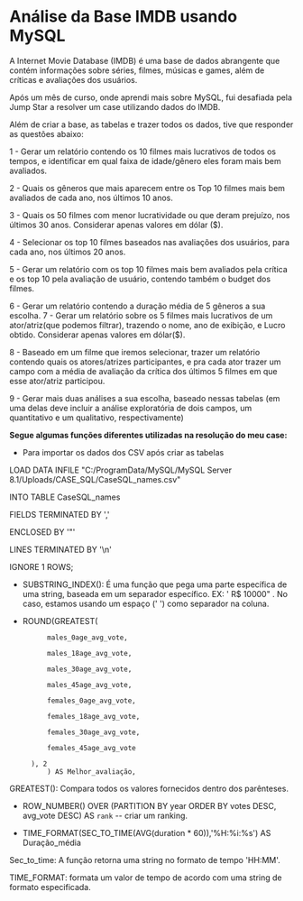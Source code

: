 # Análise da Base IMDB usando MySQL

A Internet Movie Database (IMDB) é uma base de dados abrangente que contém informações sobre séries, filmes, músicas e games, além de críticas e avaliações dos usuários. 

Após um mês de curso, onde aprendi mais sobre MySQL, fui desafiada pela Jump Star a resolver um case utilizando dados do IMDB.

Além de criar a base, as tabelas e trazer todos os dados, tive que responder as questões abaixo: 

1 - Gerar um relatório contendo os 10 filmes mais lucrativos de todos os tempos, e identificar em qual faixa de idade/gênero eles foram mais bem avaliados.

2 - Quais os gêneros que mais aparecem entre os Top 10 filmes mais bem avaliados de cada ano, nos últimos 10 anos.

3 - Quais os 50 filmes com menor lucratividade ou que deram prejuízo, nos últimos 30 anos. Considerar apenas valores em dólar ($).

4 - Selecionar os top 10 filmes baseados nas avaliações dos usuários, para cada ano, nos últimos 20 anos.

5 - Gerar um relatório com os top 10 filmes mais bem avaliados pela crítica e os top 10 pela avaliação de usuário, contendo também o budget dos filmes.

6 - Gerar um relatório contendo a duração média de 5 gêneros a sua escolha.
7 - Gerar um relatório sobre os 5 filmes mais lucrativos de um ator/atriz(que podemos filtrar), trazendo o nome, ano de exibição, e Lucro obtido. Considerar apenas valores em dólar($).

8 - Baseado em um filme que iremos selecionar, trazer um relatório contendo quais os atores/atrizes participantes, e pra cada ator trazer um campo com a média de avaliação da crítica dos últimos 5 filmes em que esse ator/atriz participou.

9 - Gerar mais duas análises a sua escolha, baseado nessas tabelas (em uma delas deve incluir a análise exploratória de dois campos, um quantitativo e um qualitativo, respectivamente)


<strong> Segue algumas funções diferentes utilizadas na resolução do meu case:</strong>

- Para importar os dados dos CSV após criar as tabelas

LOAD DATA INFILE "C:/ProgramData/MySQL/MySQL Server 8.1/Uploads/CASE_SQL/CaseSQL_names.csv"

INTO TABLE CaseSQL_names

FIELDS TERMINATED BY ','

ENCLOSED BY '"'

LINES TERMINATED BY '\n'

IGNORE 1 ROWS;

- SUBSTRING_INDEX(): É uma função que pega uma parte específica de uma string, baseada em um separador específico. EX: ' R$ 10000" . No caso, estamos usando um espaço (' ') como separador na coluna.


- ROUND(GREATEST(
  
            males_0age_avg_vote,
  
            males_18age_avg_vote,
  
            males_30age_avg_vote,
  
            males_45age_avg_vote,
  
            females_0age_avg_vote,
  
            females_18age_avg_vote,
  
            females_30age_avg_vote,
  
            females_45age_avg_vote
  
        ), 2
			) AS Melhor_avaliação,
  
GREATEST(): Compara todos os valores fornecidos dentro dos parênteses.


- ROW_NUMBER() OVER (PARTITION BY year ORDER BY votes DESC, avg_vote DESC) AS `rank` -- criar um ranking.


- TIME_FORMAT(SEC_TO_TIME(AVG(duration * 60)),'%H:%i:%s') AS Duração_média

Sec_to_time: A função retorna uma string no formato de tempo 'HH:MM'.

TIME_FORMAT: formata um valor de tempo de acordo com uma string de formato especificada.
